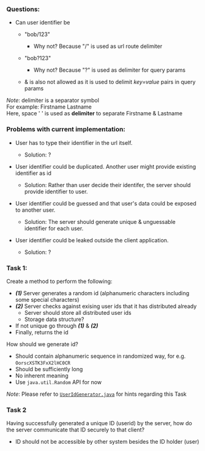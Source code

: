 
### Questions:

  - Can user identifier be
    - "bob/123"
      - Why not? Because "/" is used as url route delimiter
    - "bob?123"
      - Why not? Because "?" is used as delimiter for query params
    
    - & is also not allowed as it is used to delimit *key=value* pairs in query params
  
*Note*: delimiter is a separator symbol <br>
For example: Firstname Lastname <br>
Here, space '&nbsp;' is used as **delimiter** to separate Firstname & Lastname

### Problems with current implementation:
  - User has to type their identifier in the url itself.
    - Solution: ?
  
  - User identifier could be duplicated. Another user might provide existing identifier as id
    - Solution: Rather than user decide their identifer, the server should provide identifier to user.
  
  - User identifier could be guessed and that user's data
    could be exposed to another user.
    - Solution: The server should generate unique & unguessable identifier for each user.

  - User identifier could be leaked outside the client application.
    - Solution: ?
  

### Task 1:
Create a method to perform the following:

  - ***(1)*** Server generates a random id (alphanumeric characters including some special characters)
  - ***(2)*** Server checks against exising user ids that it has distributed already
    - Server should store all distributed user ids
    - Storage data structure?
  - If not unique go through ***(1)*** & ***(2)***
  - Finally, returns the id

How should we generate id?

  - Should contain alphanumeric sequence in randomized way, for e.g. `OorscXSTK3FxX2lHC0CR`
  - Should be sufficiently long
  - No inherent meaning 
  - Use `java.util.Random` API for now

*Note*: Please refer to [`UserIdGenerator.java`](https://github.com/pbhattarai2017/sbt/blob/master/day13-20240813/UserIdGenerator.java) for hints regarding this Task
    
### Task 2
Having successfully generated a unique ID (userid) by the server,
how do the server communicate that ID securely to that client?

- ID should not be accessible by other system besides
the ID holder (user)
    
    
    
    
    
    
    
  
  
  
  
  
  

  
  
